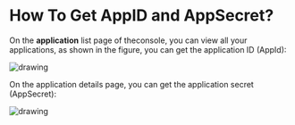 # How To Get AppID and AppSecret?

<LastUpdated/>

On the **application** list page of theconsole, you can view all your applications, as shown in the figure, you can get the application ID (AppId):

<img src="~@imagesZhCn/guides/faqs/Xnip2021-03-01_14-14-28.png" alt="drawing"/>

On the application details page, you can get the application secret (AppSecret):

<img src="~@imagesZhCn/guides/faqs/Xnip2021-03-01_14-18-31.png" alt="drawing"/>
